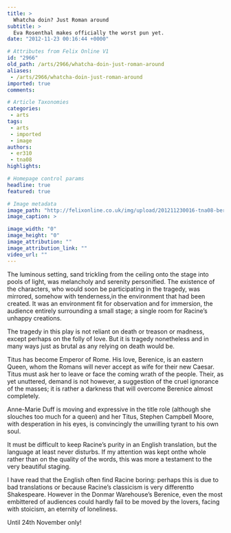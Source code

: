 ```yaml
---
title: >
  Whatcha doin? Just Roman around
subtitle: >
  Eva Rosenthal makes officially the worst pun yet.
date: "2012-11-23 00:16:44 +0000"

# Attributes from Felix Online V1
id: "2966"
old_path: /arts/2966/whatcha-doin-just-roman-around
aliases:
 - /arts/2966/whatcha-doin-just-roman-around
imported: true
comments:

# Article Taxonomies
categories:
 - arts
tags:
 - arts
 - imported
 - image
authors:
 - er310
 - tna08
highlights:

# Homepage control params
headline: true
featured: true

# Image metadata
image_path: "http://felixonline.co.uk/img/upload/201211230016-tna08-bere2.jpg"
image_caption: >

image_width: "0"
image_height: "0"
image_attribution: ""
image_attribution_link: ""
video_url: ""
---
```


The luminous setting, sand trickling from the ceiling onto the stage into pools of light, was melancholy and serenity personified. The existence of the characters, who would soon be participating in the tragedy, was mirrored, somehow with tenderness,in the environment that had been created. It was an environment fit for observation and for immersion, the audience entirely surrounding a small stage; a single room for Racine’s unhappy creations.

The tragedy in this play is not reliant on death or treason or madness, except perhaps on the folly of love. But it is tragedy nonetheless and in many ways just as brutal as any relying on death would be.

Titus has become Emperor of Rome. His love, Berenice, is an eastern Queen, whom the Romans will never accept as wife for their new Caesar. Titus must ask her to leave or face the coming wrath of the people. Their, as yet unuttered, demand is not however, a suggestion of the cruel ignorance of the masses; it is rather a darkness that will overcome Berenice almost completely.

Anne-Marie Duff is moving and expressive in the title role (although she slouches too much for a queen) and her Titus, Stephen Campbell Moore, with desperation in his eyes, is convincingly the unwilling tyrant to his own soul.

It must be difficult to keep Racine’s purity in an English translation, but the language at least never disturbs. If my attention was kept onthe whole rather than on the quality of the words, this was more a testament to the very beautiful staging.

I have read that the English often find Racine boring: perhaps this is due to bad translations or because Racine’s classicism is very differentto Shakespeare. However in the Donmar Warehouse’s Berenice, even the most embittered of audiences could hardly fail to be moved by the lovers, facing with stoicism, an eternity of loneliness.

Until 24th November only!
